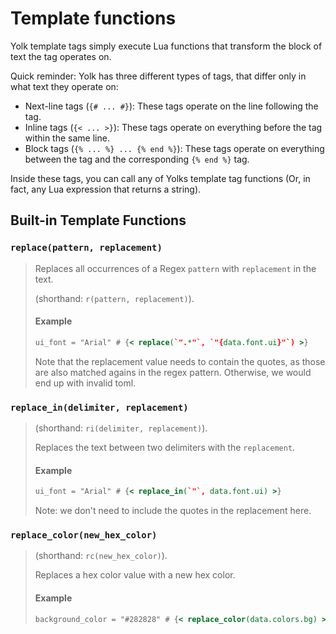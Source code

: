 # Template functions

Yolk template tags simply execute Lua functions that transform the block of text the tag operates on.

Quick reminder: Yolk has three different types of tags, that differ only in what text they operate on:
- Next-line tags (`{# ... #}`): These tags operate on the line following the tag.
- Inline tags (`{< ... >}`): These tags operate on everything before the tag within the same line.
- Block tags (`{% ... %} ... {% end %}`): These tags operate on everything between the tag and the corresponding `{% end %}` tag.

Inside these tags, you can call any of Yolks template tag functions (Or, in fact, any Lua expression that returns a string).

## Built-in Template Functions

### `replace(pattern, replacement)`

> Replaces all occurrences of a Regex `pattern` with `replacement` in the text.
>
> (shorthand: `r(pattern, replacement)`).
>
> #### Example
>
> ```handlebars
> ui_font = "Arial" # {< replace(`".*"`, `"{data.font.ui}"`) >}
> ```
>
> Note that the replacement value needs to contain the quotes, as those are also matched agains in the regex pattern.
> Otherwise, we would end up with invalid toml.

### `replace_in(delimiter, replacement)`

> (shorthand: `ri(delimiter, replacement)`).
>
> Replaces the text between two delimiters with the `replacement`.
>
> #### Example
>
> ```handlebars
> ui_font = "Arial" # {< replace_in(`"`, data.font.ui) >}
> ```
>
> Note: we don't need to include the quotes in the replacement here.


### `replace_color(new_hex_color)`

> (shorthand: `rc(new_hex_color)`).
>
> Replaces a hex color value with a new hex color.
>
> #### Example
>
> ```handlebars
> background_color = "#282828" # {< replace_color(data.colors.bg) >}
> ```
